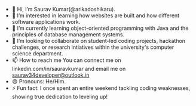 - 👋 Hi, I’m Saurav Kumar(@arikadoshikaru).
- 👀 I’m interested in learning how websites are built and how different software applications work.
- 🌱 I’m currently learning object-oriented programming with Java and the principles of database management systems.
- 💞️ I’m looking to collaborate on student-led coding projects, hackathon challenges, or research intiatives within the university's computer science department. 
- 📫 How to reach me You can connect me on linkedin.com/in/sauravkumar and email me on saurav34developer@outlook.in
- 😄 Pronouns: He/Him.
- ⚡ Fun fact: I once spent an entire weekend tackling coding weaknesses, showing true dedication to leveling up!
<!---
arikadoshikaru/arikadoshikaru is a ✨ special ✨ repository because its `README.md` (this file) appears on your GitHub profile.
You can click the Preview link to take a look at your changes.
--->

